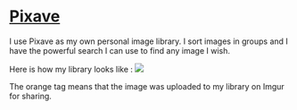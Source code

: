 # [Pixave](http://www.littlehj.com/)
I use Pixave as my own personal image library. I sort images in groups and I have the powerful search I can use to find any image I wish.

Here is how my library looks like :
![](https://i.imgur.com/PHNdc3s.jpg)

The orange tag means that the image was uploaded to my library on Imgur for sharing.